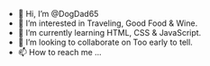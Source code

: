 - 👋 Hi, I’m @DogDad65
- 👀 I’m interested in Traveling, Good Food & Wine.
- 🌱 I’m currently learning HTML, CSS & JavaScript.
- 💞️ I’m looking to collaborate on Too early to tell.
- 📫 How to reach me ...

<!---
DogDad65/DogDad65 is a ✨ special ✨ repository because its `README.md` (this file) appears on your GitHub profile.
You can click the Preview link to take a look at your changes.
--->

